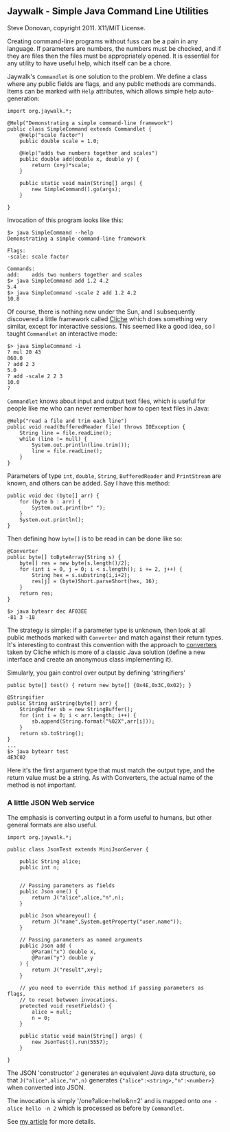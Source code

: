 ## Jaywalk - Simple Java Command Line Utilities

Steve Donovan, copyright 2011. X11/MIT License.

Creating command-line programs without fuss can be a pain in any language. If parameters are numbers, the numbers must be checked, and if they are files then the files must be appropriately opened. It is essential for any utility to have useful help, which itself can be a chore.

Jaywalk's `Commandlet` is one solution to the problem. We define a class where any public fields are flags, and any public methods are commands. Items can be marked with `Help` attributes, which allows simple help auto-generation:

    import org.jaywalk.*;

    @Help("Demonstrating a simple command-line framework")
    public class SimpleCommand extends Commandlet {
        @Help("scale factor")
        public double scale = 1.0;

        @Help("adds two numbers together and scales")
        public double add(double x, double y) {
            return (x+y)*scale;
        }

        public static void main(String[] args) {
            new SimpleCommand().go(args);
        }

    }

Invocation of this program looks like this:

    $> java SimpleCommand --help
    Demonstrating a simple command-line framework

    Flags:
    -scale: scale factor

    Commands:
    add:    adds two numbers together and scales
    $> java SimpleCommand add 1.2 4.2
    5.4
    $> java SimpleCommand -scale 2 add 1.2 4.2
    10.8

Of course, there is nothing new under the Sun, and I subsequently discovered a little framework called [Cliche](http://code.google.com/p/cliche/wiki/Manual) which does something very similar, except for interactive sessions. This seemed like a good idea, so I taught `Commandlet` an interactive mode:

    $> java SimpleCommand -i
    ? mul 20 43
    860.0
    ? add 2 3
    5.0
    ? add -scale 2 2 3
    10.0
    ?

`Commandlet` knows about input and output text files, which is useful for people like me who can never remember how to open text files in Java:

    @Help("read a file and trim each line")
    public void read(BufferedReader file) throws IOException {
        String line = file.readLine();
        while (line != null) {
            System.out.println(line.trim());
            line = file.readLine();
        }
    }

Parameters of type `int`, `double`, `String`, `BufferedReader` and `PrintStream` are known, and others can be added. Say I have this method:

    public void dec (byte[] arr) {
        for (byte b : arr) {
            System.out.print(b+" ");
        }
        System.out.println();
    }

Then defining how `byte[]` is to be read in can be done like so:

    @Converter
    public byte[] toByteArray(String s) {
        byte[] res = new byte[s.length()/2];
        for (int i = 0, j = 0; i < s.length(); i += 2, j++) {
            String hex = s.substring(i,i+2);
            res[j] = (byte)Short.parseShort(hex, 16);
        }
        return res;
    }

    $> java bytearr dec AF03EE
    -81 3 -18

The strategy is simple: if a parameter type is unknown, then look at all public methods marked with `Converter` and match against their return types. It's interesting to contrast this convention with the approach to [converters](http://code.google.com/p/cliche/wiki/Manual#Converters) taken by Cliche which is more of a classic Java solution (define a new interface and create an anonymous class implementing it).

Simularly, you gain control over output by defining 'stringifiers'

    public byte[] test() { return new byte[] {0x4E,0x3C,0x02}; }

    @Stringifier
    public String asString(byte[] arr) {
        StringBuffer sb = new StringBuffer();
        for (int i = 0; i < arr.length; i++) {
            sb.append(String.format("%02X",arr[i]));
        }
        return sb.toString();
    }
    ...
    $> java bytearr test
    4E3C02

Here it's the first argument type that must match the output type, and the return value must be a string. As with Converters, the actual name of the method is not important.

### A little JSON Web service

The emphasis is converting output in a form useful to humans, but other general formats are also useful.

    import org.jaywalk.*;

    public class JsonTest extends MiniJsonServer {

        public String alice;
        public int n;


        // Passing parameters as fields
        public Json one() {
            return J("alice",alice,"n",n);
        }

        public Json whoareyou() {
            return J("name",System.getProperty("user.name"));
        }

        // Passing parameters as named arguments
        public Json add (
            @Param("x") double x,
            @Param("y") double y
        ) {
            return J("result",x+y);
        }

        // you need to override this method if passing parameters as flags,
        // to reset between invocations.
        protected void resetFields() {
            alice = null;
            n = 0;
        }

        public static void main(String[] args) {
            new JsonTest().run(5557);
        }

    }

The JSON 'constructor' `J` generates an equivalent Java data structure, so that `J("alice",alice,"n",n)` generates `{"alice":<string>,"n":<number>}` when converted into JSON.

The invocation is simply '/one?alice=hello&n=2' and is mapped onto `one -alice hello -n 2` which is processed as before by `Commandlet`.

See [my article](http://steved-imaginaryreal.blogspot.com/2011/08/enjoying-java-again.html) for more details.
